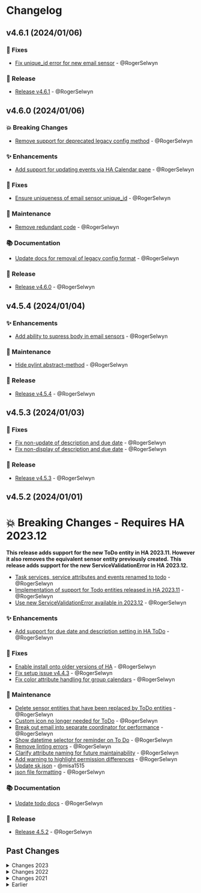 # Changelog

## v4.6.1 (2024/01/06)
### 🐛 Fixes
- [Fix unique_id error for new email sensor](https://github.com/RogerSelwyn/O365-HomeAssistant/commit/8a110221822207b634ff71d222d7cb068a707925) - @RogerSelwyn

### 🔖 Release
- [Release v4.6.1](https://github.com/RogerSelwyn/O365-HomeAssistant/commit/594a0cec04006685e7e016e01288bba111125929) - @RogerSelwyn

## v4.6.0 (2024/01/06)
### 💥 Breaking Changes
- [Remove support for deprecated legacy config method](https://github.com/RogerSelwyn/O365-HomeAssistant/commit/b57bbe30cb418eb304450c013d17af4a52e72d03) - @RogerSelwyn

### ✨ Enhancements
- [Add support for updating events via HA Calendar pane](https://github.com/RogerSelwyn/O365-HomeAssistant/commit/c321f976e9ac5c4cb5a9f02881fa4ba30a36cc6d) - @RogerSelwyn

### 🐛 Fixes
- [Ensure uniqueness of email sensor unique_id](https://github.com/RogerSelwyn/O365-HomeAssistant/commit/c02f9ba9997d482a16e897b3aff96595496dfdbc) - @RogerSelwyn

### 🔨 Maintenance
- [Remove redundant code](https://github.com/RogerSelwyn/O365-HomeAssistant/commit/d35f39b849b9e275eb9aa5e1226368b4c3c6bb26) - @RogerSelwyn

### 📚 Documentation
- [Update docs for removal of legacy config format](https://github.com/RogerSelwyn/O365-HomeAssistant/commit/491f03721ca5e2fbd542cc0817d547fa15908c0e) - @RogerSelwyn

### 🔖 Release
- [Release v4.6.0](https://github.com/RogerSelwyn/O365-HomeAssistant/commit/96d10959aee4affd9a5abea310c7d1069544b195) - @RogerSelwyn
  
## v4.5.4 (2024/01/04)
### ✨ Enhancements
- [Add ability to supress body in email sensors](https://github.com/RogerSelwyn/O365-HomeAssistant/commit/e7570b111bea6542d3d82eaf3f235175bc194bf4) - @RogerSelwyn

### 🔨 Maintenance
- [Hide pylint abstract-method](https://github.com/RogerSelwyn/O365-HomeAssistant/commit/4a1df9baa5ecff4230cfcb07c82b5d714356e898) - @RogerSelwyn

### 🔖 Release
- [Release v4.5.4](https://github.com/RogerSelwyn/O365-HomeAssistant/commit/56e1840488d86648a28ae88b42ca845c33fdf5e1) - @RogerSelwyn

## v4.5.3 (2024/01/03)
### 🐛 Fixes
- [Fix non-update of description and due date](https://github.com/RogerSelwyn/O365-HomeAssistant/commit/dda07d4d9a5172c1d7adf4f92de55b985678faf6) - @RogerSelwyn
- [Fix non-display of description and due date](https://github.com/RogerSelwyn/O365-HomeAssistant/commit/e0d93b25fd3decc7d1e973e922321d6585d9ddbf) - @RogerSelwyn

### 🔖 Release
- [Release v4.5.3](https://github.com/RogerSelwyn/O365-HomeAssistant/commit/15f9b247c25112a21ccd3e1012ec31c515547579) - @RogerSelwyn

## v4.5.2 (2024/01/01)
# 💥 Breaking Changes - Requires HA 2023.12
**This release adds support for the new ToDo entity in HA 2023.11. However it also removes the equivalent sensor entity previously created.**
**This release adds support for the new ServiceValidationError in HA 2023.12.**

- [Task services, service attributes and events renamed to todo](https://github.com/RogerSelwyn/O365-HomeAssistant/commit/d9a208291963a7e0a03a548b8b3708ae335d7922) - @RogerSelwyn
- [Implementation of support for Todo entities released in HA 2023.11](https://github.com/RogerSelwyn/O365-HomeAssistant/pull/177) - @RogerSelwyn
- [Use new ServiceValidationError available in 2023.12](https://github.com/RogerSelwyn/O365-HomeAssistant/commit/4292e46f54cca6993420f21536f1e49c29f20ac3) - @RogerSelwyn

### ✨ Enhancements
- [Add support for due date and description setting in HA ToDo](https://github.com/RogerSelwyn/O365-HomeAssistant/commit/e624bd5dcc7bcc5e56e3ddf3b318a860acb95c06) - @RogerSelwyn

### 🐛 Fixes
- [Enable install onto older versions of HA](https://github.com/RogerSelwyn/O365-HomeAssistant/commit/86b0e81054459e29146668a2b15070176de0f1f8) - @RogerSelwyn
- [Fix setup issue v4.4.3](https://github.com/RogerSelwyn/O365-HomeAssistant/commit/0be5cd6028e50788cb0b0bcfeda8662fca62b46b) - @RogerSelwyn
- [Fix color attribute handling for group calendars](https://github.com/RogerSelwyn/O365-HomeAssistant/commit/4d640d02fc542880ed2f81d1ca1d5a46d79b421f) - @RogerSelwyn

### 🔨 Maintenance
- [Delete sensor entities that have been replaced by ToDo entities](https://github.com/RogerSelwyn/O365-HomeAssistant/commit/80ba0f6b5291d6694eefcc76a0949565b2350c25) - @RogerSelwyn
- [Custom icon no longer needed for ToDo](https://github.com/RogerSelwyn/O365-HomeAssistant/commit/f5db5bc9014316a19a6178b691a4427422e29f3c) - @RogerSelwyn
- [Break out email into separate coordinator for performance](https://github.com/RogerSelwyn/O365-HomeAssistant/commit/3dc89a0b191718a7fc513acd87bc886dc2b366e3) - @RogerSelwyn
- [Show datetime selector for reminder on To Do](https://github.com/RogerSelwyn/O365-HomeAssistant/commit/18af3ce9ffe8f61b667857affcf1a92b4cba47ac) - @RogerSelwyn
- [Remove linting errors](https://github.com/RogerSelwyn/O365-HomeAssistant/commit/8fa0c923a1a343d82641666818c60e40bff83e4d) - @RogerSelwyn
- [Clarify attribute naming for future maintainability](https://github.com/RogerSelwyn/O365-HomeAssistant/commit/e0d73eece639034c9646186940d31585bae19368) - @RogerSelwyn
- [Add warning to highlight permission differences](https://github.com/RogerSelwyn/O365-HomeAssistant/commit/29fadf061d0bcf3548763f8697c752baf6aee187) - @RogerSelwyn
- [Update sk.json](https://github.com/RogerSelwyn/O365-HomeAssistant/commit/2be07eba3d8576bb34490e46c8fd4cf94d2397b2) - @misa1515
- [json file formatting](https://github.com/RogerSelwyn/O365-HomeAssistant/commit/0750ea0b222c42d7a098089d6a8ea2889f111b81) - @RogerSelwyn

### 📚 Documentation
- [Update todo docs](https://github.com/RogerSelwyn/O365-HomeAssistant/commit/978c9984a7403bca22b4627faa87e65e68569014) - @RogerSelwyn

### 🔖 Release
- [Release 4.5.2](https://github.com/RogerSelwyn/O365-HomeAssistant/commit/d2c96f153e3a7031c0420c99d0afc2182665d800) - @RogerSelwyn

## Past Changes
<details>
  <summary>Changes 2023</summary>

## v4.4.4 (2023/11/03)
### 🐛 Fixes
- [Fix setup issue v4.4.3](https://github.com/RogerSelwyn/O365-HomeAssistant/commit/4bf6f6774b5b89201b4e81ed79f75909d226414b) - @RogerSelwyn

### 🔖 Release
- [Bump to v4.4.4](https://github.com/RogerSelwyn/O365-HomeAssistant/commit/36b69937c038c88b5a09da7363a35056800043e5) - @RogerSelwyn

## v4.4.3 (2023/11/02)
### 🐛 Fixes
- [Fix invalid task handling (as a result of code re-org)](https://github.com/RogerSelwyn/O365-HomeAssistant/commit/b91b1fd319319bca703614c6de14154ecccba14d) - @RogerSelwyn
- [Fix error in mail retrieval (as a result of code re-org)](https://github.com/RogerSelwyn/O365-HomeAssistant/commit/73f705494505ab3a8213604623023d2529dc2831) - @RogerSelwyn
- [Fix incorrect sensor setup (as a result of code re-org)](https://github.com/RogerSelwyn/O365-HomeAssistant/commit/219367856d00407011a9327f484267a8b7b8558a) - @RogerSelwyn

### 🔨 Maintenance
- [Mark colors as unrecorded](https://github.com/RogerSelwyn/O365-HomeAssistant/commit/db068bb0f2a2cbcea3475021fbf85a3adeaac21a) - @RogerSelwyn
- [Major coordinator re-organisation to enable simpler maintenance](https://github.com/RogerSelwyn/O365-HomeAssistant/pull/175) - @RogerSelwyn
- [Add warning indicating corrupt token](https://github.com/RogerSelwyn/O365-HomeAssistant/commit/3da9de825dc24fe1a55c52aa63d02d9ecbcc8d9c) - @RogerSelwyn

### 📚 Documentation
- [Update installation_and_configuration.md](https://github.com/RogerSelwyn/O365-HomeAssistant/commit/94a32a385735f9daf6fbfff8f91375603ce657a4) - @the-smart-home-maker

### 🔖 Release
- [Bump to v4.4.3](https://github.com/RogerSelwyn/O365-HomeAssistant/commit/90797b381806b692c293cd6138e4dfb6c79d75de) - @RogerSelwyn

## v4.4.2 (2023/10/29)
### ✨ Enhancements
- [Add color attributes to calendar](https://github.com/RogerSelwyn/O365-HomeAssistant/commit/b2622a29e17576b4ffdc56625adb3d0906af69ad) - @RogerSelwyn

### 🔨 Maintenance
- [Reduce attributes stored in recorder](https://github.com/RogerSelwyn/O365-HomeAssistant/commit/bd47a103ccb9c2fe2d9b238317a0ecd34456be79) - @RogerSelwyn
- [Imports sorted](https://github.com/RogerSelwyn/O365-HomeAssistant/commit/4079894631f1156c925af91c3ba307ca589bffaf) - @RogerSelwyn
- [Limit data attribute recording for all sensor entities](https://github.com/RogerSelwyn/O365-HomeAssistant/commit/193b255f44662361ebd125e167f930d893370c87) - @RogerSelwyn
- [Remove linting error](https://github.com/RogerSelwyn/O365-HomeAssistant/commit/94004753d4bbdbeb35c0908cafeb48f22335e303) - @RogerSelwyn

### 📚 Documentation
- [Update sensor.md](https://github.com/RogerSelwyn/O365-HomeAssistant/commit/93c08d4c9c7ddc05edf354d83bc63e1242845f84) - @RogerSelwyn

### 🔖 Release
- [Bump to v4.4.2](https://github.com/RogerSelwyn/O365-HomeAssistant/commit/41a31b00523852af37810b5432c4f75a891dc634) - @RogerSelwyn

## v4.4.1 (2023/10/06)
### ✨ Enhancements
- [Slovak translation - Thanks!!](https://github.com/RogerSelwyn/O365-HomeAssistant/commit/76cf7030f69e226b03beabafd3c16f25219fd38b) - @misa1515

### 🔨 Maintenance
- [Bump to v4.4.1](https://github.com/RogerSelwyn/O365-HomeAssistant/commit/3ec08ca74fe00c93546af698a381734e178e3ac8) - @RogerSelwyn
- [Auto update requirements.txt](https://github.com/RogerSelwyn/O365-HomeAssistant/commit/7faded291068b194a09c104e870f6e3adc7af8bd) - @actions-user

### ⬆️ Depenencies
- [Bump python-o365 to 2.0.28](https://github.com/RogerSelwyn/O365-HomeAssistant/commit/c8bfc090644ca5216c2a2586f2ec7ea8d69d7417) - @RogerSelwyn
- 
## v4.4.0 (2023/10/05)
### ✨ Enhancements
- [Add basic calendar permission support](https://github.com/RogerSelwyn/O365-HomeAssistant/commit/0739e510afc336639544dd52d2eac4aa1d4107e0) - @RogerSelwyn
- [Update calendar entity quicker after add/change/delete](https://github.com/RogerSelwyn/O365-HomeAssistant/commit/7036b2c08fbc29a61286baae48809c1868fdd4f6) - @RogerSelwyn

### 🐛 Fixes
- [Logger fix](https://github.com/RogerSelwyn/O365-HomeAssistant/commit/07d20115f725dd89c38bd430c7053d4079d759b2) - @RogerSelwyn
- [Fix issue with deleting events using service](https://github.com/RogerSelwyn/O365-HomeAssistant/commit/d39de0390022e105cfd2d3bc59d87757bfe00384) - @RogerSelwyn
- [Fix token filename creation](https://github.com/RogerSelwyn/O365-HomeAssistant/commit/3169f9d065e517f6faf285f0c891552a0af14422) - @RogerSelwyn
- [Fix calendar entity not updating after last event delete](https://github.com/RogerSelwyn/O365-HomeAssistant/commit/3b3c1f664d80c72845ec9282db1492b4e42eb8cb) - @RogerSelwyn

### 🔨 Maintenance
- [Restructure permission code for maintainability](https://github.com/RogerSelwyn/O365-HomeAssistant/commit/2270f0359a8cd396bc8b3b1c66c27b6ad37489ce) - @RogerSelwyn
- [Minor code tidy up](https://github.com/RogerSelwyn/O365-HomeAssistant/commit/04a7c8bc596118e5a4a12b336d4b3994b0afffe2) - @RogerSelwyn
- [Remove redundant check for file location](https://github.com/RogerSelwyn/O365-HomeAssistant/commit/1c535a0e0e0d25f1b8adf401c4572935dde61731) - @RogerSelwyn
- [Further refactoring](https://github.com/RogerSelwyn/O365-HomeAssistant/commit/0f6075282d8d8706930b5803d6eccf84c2e35b1d) - @RogerSelwyn
- [Update dependabot.yml](https://github.com/RogerSelwyn/O365-HomeAssistant/commit/824e6a270b782b095c459005cee70176c5c36425) - @RogerSelwyn
- [Auto update requirements.txt](https://github.com/RogerSelwyn/O365-HomeAssistant/commit/372c0c890e08e2b89e977e02c0e6e286d57e9c9f) - @actions-user
- [Pull all permissions methods into Permissions class](https://github.com/RogerSelwyn/O365-HomeAssistant/commit/882eddf229b951d9c096293b959b45b816bf534b) - @RogerSelwyn
- [Bump actions/checkout from 2 to 4](https://github.com/RogerSelwyn/O365-HomeAssistant/commit/e6dc0816067c0f8351a635e3a1787cb7b1ec00a4) - @dependabot[bot]


### 📚 Documentation
- [Add clarification on events for external task closure](https://github.com/RogerSelwyn/O365-HomeAssistant/commit/33edd56d84fa6c70f58dc46ff954318073725bf1) - @RogerSelwyn
- [Make it clear that Client Secret Value is required, not ID](https://github.com/RogerSelwyn/O365-HomeAssistant/commit/55e7930664493622f44c36e1ec1b44a3bd60bdac) - @RogerSelwyn

## v4.3.4 (2023/08/21)
### Maintenance
- [Added extra validation in support of issue 155](https://github.com/RogerSelwyn/O365-HomeAssistant/commit/87ee2d11c2c1d85b97eec369ccf9c7b3a17dcb00) - @RogerSelwyn
- [Update __init__.py](https://github.com/RogerSelwyn/O365-HomeAssistant/commit/04e5a5b5cb10849fa91c41e22ff12312a3693fa7) - @RogerSelwyn
- [Refine messaging for authentication/token errors](https://github.com/RogerSelwyn/O365-HomeAssistant/commit/6a65d11cbb07101e43bcabc6e95286f23fe9b2a9) - @RogerSelwyn
- [Bump to v4.3.4](https://github.com/RogerSelwyn/O365-HomeAssistant/commit/9f5a6ec708c8f35dd08a2c5aa7d4c2b93d6013e9) - @RogerSelwyn

### Documentation
- [Adjust installation restart steps for 2023.6.2](https://github.com/RogerSelwyn/O365-HomeAssistant/commit/48e1c5abd72030e1a7739405c0c9fd7933a299fc) - @lunmay
- [Added possible teams status, from microsoft graph documentation, fix typo on user permissions table](https://github.com/RogerSelwyn/O365-HomeAssistant/commit/cac42f4a355efd01f1675aec7a367d84cec6b406) - @fixtse
- [Update README.md](https://github.com/RogerSelwyn/O365-HomeAssistant/commit/02d85719fd98ef2794a7de70d2089d4b484c2cf3) - @RogerSelwyn

## v4.3.3 (2023/06/14)
### Enhancements
- [Add capture of expired client secret error](https://github.com/RogerSelwyn/O365-HomeAssistant/commit/8324414889fb2be3b3c7142705a54d0bbf4ff3cf) - @RogerSelwyn

### Maintenance
- [Break up utilities for readability](https://github.com/RogerSelwyn/O365-HomeAssistant/commit/2fee043a6d0496f6a3a06f2ed4432c40b61afaa0) - @RogerSelwyn
- [Code tidy up](https://github.com/RogerSelwyn/O365-HomeAssistant/commit/39ecebf34190a300c1639f5bfc624253628d89a6) - @RogerSelwyn
- [Code split up](https://github.com/RogerSelwyn/O365-HomeAssistant/commit/06f72a17693114bf6ce979428e857dafaefad670) - @RogerSelwyn
- [Revert "Code split up"](https://github.com/RogerSelwyn/O365-HomeAssistant/commit/ace798c7afb90a868ddac91f88e317a51cfb60cd) - @RogerSelwyn
- [Remove redundant utils.py](https://github.com/RogerSelwyn/O365-HomeAssistant/commit/9adb83b62b81c04c8551404dd363bdee9891e2ff) - @RogerSelwyn
- [Bump to v4.3.3](https://github.com/RogerSelwyn/O365-HomeAssistant/commit/7e7b3a31223c7a13d2db8b05aa989751a9605ed5) - @RogerSelwyn

### Documentation
- [Add chat event docs](https://github.com/RogerSelwyn/O365-HomeAssistant/commit/7dc9b86306b52bb0150ed543a2632461e34282a8) - @RogerSelwyn
- [Add re-authentication info](https://github.com/RogerSelwyn/O365-HomeAssistant/commit/d0115eaf92cbdc18db91956ec26ebdc3ff00a89f) - @RogerSelwyn

## v4.3.2 (2023/05/30)
### Enhancements
- [Enable filter for upcoming tasks](https://github.com/RogerSelwyn/O365-HomeAssistant/commit/9860cf2138b3ebbf78efdec930785074877f5600) - @RogerSelwyn

### Maintenance
- [Bump to v4.3.2](https://github.com/RogerSelwyn/O365-HomeAssistant/commit/5b68110108d1b350a23e0e8c082c3d8f97fcf78b) - @RogerSelwyn
- [Auto update requirements.txt](https://github.com/RogerSelwyn/O365-HomeAssistant/commit/724da269980141b5b8bd3e12d9b88ac26ef37e63) - @actions-user

## v4.3.1 (2023/05/30)
### Enhancements
- [Add ability to send chat message](https://github.com/RogerSelwyn/O365-HomeAssistant/commit/07c8a848bb73a6968ba36297af20860de2dd6e7c) - @RogerSelwyn

### Fixes
- [Spelling correction](https://github.com/RogerSelwyn/O365-HomeAssistant/commit/d3cad5c38dde37c3b3978efb31236fa02fba83a8) - @RogerSelwyn

### Maintenance
- [Convert strings to constants](https://github.com/RogerSelwyn/O365-HomeAssistant/commit/3d77e080406dd805ea9ed34a40b417db5a68a986) - @RogerSelwyn
- [Auto update manifest.json](https://github.com/RogerSelwyn/O365-HomeAssistant/commit/7c6fda46e384721134612b466aad48eb289c3249) - @actions-user

## v4.3.0 (2023/05/22)
### Enhancements
- [Add support for shared mailboxes](https://github.com/RogerSelwyn/O365-HomeAssistant/pull/138) - @jgrieger1 / @RogerSelwyn 

### Maintenance
- [Bump to v4.3.0](https://github.com/RogerSelwyn/O365-HomeAssistant/commit/a34675b599bd2e3f5fd78ca8eccbfddd3e477001) - @RogerSelwyn

### Documentation
- [Update documentation for shared mailboxes](https://github.com/RogerSelwyn/O365-HomeAssistant/commit/2bf828be64b544f53b44b47fc796a131d17092f8) - @RogerSelwyn
- [Update permissions.md](https://github.com/RogerSelwyn/O365-HomeAssistant/commit/f1bb670ee692503a170f4410b0ef2b16bb27d774) - @RogerSelwyn
- [Update permissions.md](https://github.com/RogerSelwyn/O365-HomeAssistant/commit/f695a1b898941a5f44f88d669b384e63e972069f) - @RogerSelwyn

## v4.2.12 (2023/05/08)
### Fixes
- [Fix error when no events returned to calendar view](https://github.com/RogerSelwyn/O365-HomeAssistant/commit/f16328c30c2e869f6c1846e93056f3a957ce5828) - @RogerSelwyn

### Maintenance
- [Bump to v4.2.12](https://github.com/RogerSelwyn/O365-HomeAssistant/commit/6dd5783d945ebc840fc80e6bc16cf960b9b1145d) - @RogerSelwyn

## v4.2.11 (2023/05/07)
### Fixes
- [Fix incorrect creation of auto_reply services](https://github.com/RogerSelwyn/O365-HomeAssistant/commit/243612d77fe02c55166c76fa9d9c523acaf2cfd0) - @RogerSelwyn
- [Apply consistent sorting and return date instead of datetime for all day events](https://github.com/RogerSelwyn/O365-HomeAssistant/commit/19b6e7cda822d69f52a45e8932a7bb3b4fbeeefe) - @RogerSelwyn
- [(Correct) Update schema.py](https://github.com/RogerSelwyn/O365-HomeAssistant/commit/78bf4ea42a9d0151a72b3d904450f5087a799c5c) - @RogerSelwyn

### Maintenance
- [General code improvements](https://github.com/RogerSelwyn/O365-HomeAssistant/commit/e3f42d17d040c59839cac5631a9721f4b7dfcc4b) - @RogerSelwyn
- [More code tidy up](https://github.com/RogerSelwyn/O365-HomeAssistant/commit/64a29a560da92c2500a8dcb8cde6809ad884200f) - @RogerSelwyn
- [Re-organise code](https://github.com/RogerSelwyn/O365-HomeAssistant/commit/a6e3e8217d484f093b8f4306cf980ce39fc01bf9) - @RogerSelwyn
- [Bump to v4.2.11](https://github.com/RogerSelwyn/O365-HomeAssistant/commit/8f773c2df7bc925d4a928f08d7e381844a6e2649) - @RogerSelwyn

### Documentation
- [[Typo] Fix for o365_calendars_convetted](https://github.com/RogerSelwyn/O365-HomeAssistant/commit/fd4655ba47330cadd570d837b940d2590c1ac87b) - @rdeveen

## v4.2.10 (2023/04/24)
### Enhancements
- [Add service to mark task complete/incomplete](https://github.com/RogerSelwyn/O365-HomeAssistant/commit/6b6f1da3f0f022a9b9fed77e624b3d29b3729bc4) - @RogerSelwyn
### Fixes
- [Handle errors raised by core CalendarEvent](https://github.com/RogerSelwyn/O365-HomeAssistant/commit/f194d4d930eabc74963bfc001635c9053489ce7a) - @RogerSelwyn
### Maintenance
- [Update CHANGELOG.md](https://github.com/RogerSelwyn/O365-HomeAssistant/commit/4d3d14bc472807b567594413f6e8d53b26f5a377) - @RogerSelwyn
- [Bump to v4.2.10](https://github.com/RogerSelwyn/O365-HomeAssistant/commit/2a9f2d827a03dd9b51d9639d436c2c7cb0fa4e47) - @RogerSelwyn

## v4.2.9 (2023/04/03)
### Enhancements
- [Improve performance by reducing retrieved data](https://github.com/RogerSelwyn/O365-HomeAssistant/commit/822c7ab445ec52e2996f73a0b1ed6e86cddacd76) - @RogerSelwyn
- [Add permission granularity for ToDo Tasks](https://github.com/RogerSelwyn/O365-HomeAssistant/commit/73cd2609544af6454dc470e8e5ffe150ac677c66) - @RogerSelwyn

### Maintenance
- [Minor code improvements](https://github.com/RogerSelwyn/O365-HomeAssistant/commit/4dccb9ec1302570dab89de4f8e7a7a92409cc56c) - @RogerSelwyn
- [Update events.md](https://github.com/RogerSelwyn/O365-HomeAssistant/commit/c2d0a835790861f575b7e7e25db17a40c4cd2a00) - @RogerSelwyn
- [Bump to v4.2.9](https://github.com/RogerSelwyn/O365-HomeAssistant/commit/36ec710bccab06c37612df027a0cdd401a5389ba) - @RogerSelwyn

## v4.2.8 (2023/03/18)
### Enhancements
- [Migrate authorization to Repair UI](https://github.com/RogerSelwyn/O365-HomeAssistant/commit/0c6fc8c4dfe5b84d7f9cf1c43a7be6f8e3acb0fb) - @RogerSelwyn

### Maintenance
- [Update docs for installation problems](https://github.com/RogerSelwyn/O365-HomeAssistant/commit/6dc8bfc39a01ba91bda48ff47d4538503561fc24) - @RogerSelwyn
- [Update prerequisites.md](https://github.com/RogerSelwyn/O365-HomeAssistant/commit/9af30e5ca0065bba47ae4cfe85d6293db6c0dacf) - @RogerSelwyn
- [Remove redundant constants](https://github.com/RogerSelwyn/O365-HomeAssistant/commit/d59b3345a799e84648bae9cc83740c306e758149) - @RogerSelwyn
- [Fix issue with validating token](https://github.com/RogerSelwyn/O365-HomeAssistant/commit/c874c1d3aff79bec96072f5a62c63c9054d8907e) - @RogerSelwyn
- [Code tidy up](https://github.com/RogerSelwyn/O365-HomeAssistant/commit/f95012fb0f15a03baaea28def97d9f97a4beaa5e) - @RogerSelwyn
- [Bump to v4.2.8](https://github.com/RogerSelwyn/O365-HomeAssistant/commit/76f0c8e73dd6019f938cf072b59318e20b77fb8c) - @RogerSelwyn
- [Sourcery refactoring](https://github.com/RogerSelwyn/O365-HomeAssistant/commit/c20a93d3acf175dd5b1b0ec3cc38583a7d7ede53) - @RogerSelwyn

## v4.2.7 (2023/03/12)
### Fixes
- [Fix issue with use of subdirectories in attachments and photos](https://github.com/RogerSelwyn/O365-HomeAssistant/commit/417eb5c4eb8a72a6f0a13beb5404fa680ecd0987) - @RogerSelwyn

### Maintenance
- [Bump to 4.2.7](https://github.com/RogerSelwyn/O365-HomeAssistant/commit/5524fc8acf8be8f6f2624a8fe48aae6f572e3615) - @RogerSelwyn

## v4.2.6 (2023/03/07)
### Enhancements
- [Enable recurrence delete via calendar UI](https://github.com/RogerSelwyn/O365-HomeAssistant/commit/028c2763e245ca7edcabbae858e041cd39e6771b) - @RogerSelwyn

### Maintenance
- [Add information on calendar panel](https://github.com/RogerSelwyn/O365-HomeAssistant/commit/af1c4b0598fa2517288a1b3d2d63ca0699e5a1ef) - @RogerSelwyn
- [Bump to v4.2.6](https://github.com/RogerSelwyn/O365-HomeAssistant/commit/c3fb444afeaab1b965fc8fd5ce4291f51bc68c3a) - @RogerSelwyn

## v4.2.5 (2023/03/07)
### Enhancements
- [Add ability to add/delete events via calendar UI](https://github.com/RogerSelwyn/O365-HomeAssistant/commit/0d078174809c991cf24ed7412e028fb62e730b85) - @RogerSelwyn

### Maintenance
- [Bump to v4.2.5](https://github.com/RogerSelwyn/O365-HomeAssistant/commit/216d4dc1f00e628665cbbd2189cc9fc8d0292182) - @RogerSelwyn

## v4.2.4 (2023/02/23)
### Enhancements
- [Add option to output email as html](https://github.com/RogerSelwyn/O365-HomeAssistant/commit/5981450b1f4a9f13c3e0a32b6ce7c6abdd9e5abc) - @RogerSelwyn

### Maintenance
- [Update hassfest.yaml](https://github.com/RogerSelwyn/O365-HomeAssistant/commit/6cc77d6794b053e7594ce4f7b92f617ef61ea41c) - @RogerSelwyn
- [Update hacs.yaml](https://github.com/RogerSelwyn/O365-HomeAssistant/commit/58464bca85162b685b483c4a4b51e6df0fee971b) - @RogerSelwyn
- [Update manifest.json](https://github.com/RogerSelwyn/O365-HomeAssistant/commit/950cce020d532ce9bfe7a835e3e03865add61ba4) - @RogerSelwyn
- [Bump to v4.2.4](https://github.com/RogerSelwyn/O365-HomeAssistant/commit/0a68bdd4b1f6183a47cd38fe6220a5d24b10104b) - @RogerSelwyn
- [Auto update manifest.json](https://github.com/RogerSelwyn/O365-HomeAssistant/commit/50a4e2f274c67bc7cf73025c6c45eb6e6be16887) - @actions-user

## v4.2.3 (2023/02/19)
### Enhancements
- [Add event raising for task/calendar actions. Also add ability to show completed tasks](https://github.com/RogerSelwyn/O365-HomeAssistant/commit/037ec04f22cbf67892e82651d82744d8747a278d) - @RogerSelwyn

### Maintenance
- [Bump to v4.2.3](https://github.com/RogerSelwyn/O365-HomeAssistant/commit/0a9aebe0be07172116ecad1f6570e2d1ae84be0e) - @RogerSelwyn


## v4.2.2 (2023/02/09)
### Enhancements
- [Add importance as option for send email](https://github.com/RogerSelwyn/O365-HomeAssistant/commit/08da2c0774f98bd6fb7abde10f97d3f523df4423) - @RogerSelwyn

### Maintenance
- [Bump to v4.2.2](https://github.com/RogerSelwyn/O365-HomeAssistant/commit/910942819a14a14d65b33d396dcf852ad0031dfe) - @RogerSelwyn
- [Update service details](https://github.com/RogerSelwyn/O365-HomeAssistant/commit/30f2eafd9aac16e0c001b0b90cc8f26a41d24de6) - @RogerSelwyn

## v4.2.1 (2023/02/09)
### Enhancements
- [Add regex support to calendar excludes](https://github.com/RogerSelwyn/O365-HomeAssistant/commit/7cd1d397ad9b7dd577cec3898df8339c061292df) - @RogerSelwyn

### Maintenance
- [Bump to v4.2.1](https://github.com/RogerSelwyn/O365-HomeAssistant/commit/686e0332259a8fb1ae0609d1ebda65895b88859b) - @RogerSelwyn 

## v4.2.0 (2023/02/08)
### Enhancements
- [Add ability to exclude events containing string from list](https://github.com/RogerSelwyn/O365-HomeAssistant/commit/ebe861eede9da2ffceaf5c0cc702468c1f9f46b8) - @RogerSelwyn

### Maintenance
- [Bump o365 from 2.0.25 to 2.0.26](https://github.com/RogerSelwyn/O365-HomeAssistant/commit/21d8e16d99f04368bed641036c69fdd2a2f69896) - @dependabot[bot]
- [Bump to 4.2.0](https://github.com/RogerSelwyn/O365-HomeAssistant/commit/fdc2e46ff27fd8ec09f7415d7ba952311eb82e88) - @RogerSelwyn
- [Bump O365 to 2.0.26](https://github.com/RogerSelwyn/O365-HomeAssistant/commit/10b037e8ac54c5371291f49d43b5dffff255968d) - @RogerSelwyn
- [Auto update requirements.txt](https://github.com/RogerSelwyn/O365-HomeAssistant/commit/b632dc60711739bf1d978bcaf11df85aeae1fc26) - @actions-user

## v4.1.2 (2023/01/22)
### Fixes
- [Fix unique_id for new calendars](https://github.com/RogerSelwyn/O365-HomeAssistant/commit/7f76812cb43ae000d32e32981fcbec77d87f74ff) - @RogerSelwyn

### Maintenance
- [Bump to v4.1.2](https://github.com/RogerSelwyn/O365-HomeAssistant/commit/d26ba9c4ce6cb8783b29eceb5334ab8d2f6e9b6b) - @RogerSelwyn

## v4.1.1 (2023/01/22)
### Fixes
- [Fix for non-unique unique_ids](https://github.com/RogerSelwyn/O365-HomeAssistant/commit/2f685bed0af709a157fe1fde0adc4a10bc4b417a) - @RogerSelwyn

### Maintenance
- [Update sensor.md](https://github.com/RogerSelwyn/O365-HomeAssistant/commit/a0a28231c747faba123973d147c7e4ced9ae335a) - @RogerSelwyn
- [Bump to v4.1.1](https://github.com/RogerSelwyn/O365-HomeAssistant/commit/9e9bedcf0e0db85719909a38d29fdad16fb1973c) - @RogerSelwyn

## v4.1.0 (2023/01/17)
### Enhancements
- [Add existing auto reply settings display](https://github.com/RogerSelwyn/O365-HomeAssistant/commit/84132fabac2144d2bed7ce080f91de6c17781a5c) - @RogerSelwyn

### Maintenance
- [Bump to v4.1.0](https://github.com/RogerSelwyn/O365-HomeAssistant/commit/2cbbf3edf27437a8adb24c5f2661ef073dcf4e5b) - @RogerSelwyn
- [Auto update requirements.txt](https://github.com/RogerSelwyn/O365-HomeAssistant/commit/63c89fc4054ae35d4f57748b7d9e01511b4a942a) - @actions-user

## v4.0.8 (2023/01/10)
### Enhancements
- [Added sensor for targeting auto-reply](https://github.com/RogerSelwyn/O365-HomeAssistant/commit/bdb4e20055fbaafdcf6e04b98e5ab2621c3e67b4) - @RogerSelwyn

### Maintenance
- [Update index.md](https://github.com/RogerSelwyn/O365-HomeAssistant/commit/ffe0491077819e92499c616f1483edf637fb97dd) - @RogerSelwyn
- [Add documentation for Tasks and new security permissions](https://github.com/RogerSelwyn/O365-HomeAssistant/commit/5ab0dae2be4e3a4b50d8f393b050a943f25909fd) - @RogerSelwyn
- [Update README.md](https://github.com/RogerSelwyn/O365-HomeAssistant/commit/a97c49be9904302db29b9f832c0e3bc3f237f6e8) - @RogerSelwyn
- [Added separate permissions page](https://github.com/RogerSelwyn/O365-HomeAssistant/commit/3022f20d80cba0aec37ac1fad114d8f3d919b485) - @RogerSelwyn
- [Correction](https://github.com/RogerSelwyn/O365-HomeAssistant/commit/a7c1d4095e3fb1aab0b406b33991bbf3d5685e04) - @RogerSelwyn
- [Update sensor.md](https://github.com/RogerSelwyn/O365-HomeAssistant/commit/38967f9a0b8d29e039110bb98627d8e4024cd833) - @RogerSelwyn
- [Update docs](https://github.com/RogerSelwyn/O365-HomeAssistant/commit/3ff2927d13bb908ce9aec5a11611eb19edc9bde8) - @RogerSelwyn
- [Bump to v4.0.8](https://github.com/RogerSelwyn/O365-HomeAssistant/commit/a5164a6ab20ed932530ce13b3c8d2d63ebe48aca) - @RogerSelwyn

</details>
<details>
  <summary>Changes 2022</summary>

## v4.0.7 (2022/12/22)
### Fixes
- [Fix notify service name for converted accounts](https://github.com/RogerSelwyn/O365-HomeAssistant/commit/cd6b14c6c908ab67e3c7b7aaf4316243ffc10ba7) - @RogerSelwyn

### Maintenance
- [Update prerequisites.md](https://github.com/RogerSelwyn/O365-HomeAssistant/commit/e51d714dc4ac4d0a94097f9d0fdd63b23f2d02a5) - @RogerSelwyn
- [Update prerequisites.md](https://github.com/RogerSelwyn/O365-HomeAssistant/commit/faa1f88c6a9314096266b2bc9dba2089f02bb122) - @RogerSelwyn
- [Update errors.md](https://github.com/RogerSelwyn/O365-HomeAssistant/commit/898067cbd375028fd8c24b8e1c78e727cd84c8a4) - @RogerSelwyn
- [Bump to v4.0.7](https://github.com/RogerSelwyn/O365-HomeAssistant/commit/ca9631e50f300f3de7d2731b36e4a15e0da722c8) - @RogerSelwyn

## v4.0.6 (2022/12/18)
### Fixes
- [Fix Todo Entity Names](https://github.com/RogerSelwyn/O365-HomeAssistant/commit/27b81b0bceccd64c356b1cc737b81cb67994e87a) - @RogerSelwyn
- [Fix Todo entity name for converted accounts](https://github.com/RogerSelwyn/O365-HomeAssistant/commit/05ecf1a7d8489bba61676789bd90722770e42e06) - @RogerSelwyn


## v4.0.5 (2022/12/18)
### Enhancements
- [Add unique_id](https://github.com/RogerSelwyn/O365-HomeAssistant/commit/7386123d30a4a81d303f0db9965309d28b8e118d) - @RogerSelwyn

### Maintenance
- [Update services.md](https://github.com/RogerSelwyn/O365-HomeAssistant/commit/2a5feb6dcbbf96b4eb8b08a2f41bad29e1c1d4ff) - @RogerSelwyn
- [Update index.md](https://github.com/RogerSelwyn/O365-HomeAssistant/commit/4e1ab05be189838177bba63279fdaf544563d69e) - @RogerSelwyn
- [Bump to v4.0.5](https://github.com/RogerSelwyn/O365-HomeAssistant/commit/d2dd978365665862500daf3cfb2a7ffacaedb376) - @RogerSelwyn
- [Update CHANGELOG.md](https://github.com/RogerSelwyn/O365-HomeAssistant/commit/6bbf74c5378cf38dabb8dedc2fde7744248e708a) - @RogerSelwyn
- [Correct unique_id](https://github.com/RogerSelwyn/O365-HomeAssistant/commit/316adcb1aa27826fe13cd1582daa4ef8f773a870) - @RogerSelwyn

## v4.0.4 (2022/12/14)
### Enhancements
- Add update/delete task services
- Add enable/disable auto reply services
- Add data co-ordinator to reduce parallel calls to O365 api
- Improve quality of service calls. Provide proper inputs via UI.

### Maintenance
- Break out sensors into separate class files for simplification.
- Change name of module to `Office 365` rather than `Office 365 Calendar`

<details>
  <summary>Full list of changes</summary>
- [Split out sensors](https://github.com/RogerSelwyn/O365-HomeAssistant/commit/ee1a2307612ebff87e7bdeda370be791d3894fa2) - @RogerSelwyn
- [Incorporate conflicting changes](https://github.com/RogerSelwyn/O365-HomeAssistant/commit/54cb00217701a70f62e4b890facb5316f42f9b24) - @RogerSelwyn
- [Remove blank lines](https://github.com/RogerSelwyn/O365-HomeAssistant/commit/cc2573bdab052c891d5d64d1b8d9b03f06d255d0) - @RogerSelwyn
- [Refit previous changes](https://github.com/RogerSelwyn/O365-HomeAssistant/commit/acd9ab231d76a1567e26c83d9cb871b8967638e6) - @RogerSelwyn
- ['Refactored by Sourcery'](https://github.com/RogerSelwyn/O365-HomeAssistant/commit/adb49403c8b5aa3351fd604fa8b2002c3f6b2532) - @None
- [Convert to inclusion as a platform service on Inbox and Query sensor](https://github.com/RogerSelwyn/O365-HomeAssistant/commit/c2ea6093ba85597c7bec006927f77358fcded76e) - @RogerSelwyn
- [Remove necessary parameter](https://github.com/RogerSelwyn/O365-HomeAssistant/commit/09721ad4a47f6d54d200f202ae88ad86e78b1f88) - @RogerSelwyn
- [Change name of module since it it no longer just a calendar](https://github.com/RogerSelwyn/O365-HomeAssistant/commit/4a0bf8c1090aca3459bace40a492c4c70027247d) - @RogerSelwyn
- [Fix setup of services](https://github.com/RogerSelwyn/O365-HomeAssistant/commit/71611761ef34bcda2c5d78c362d86c4071f814af) - @RogerSelwyn
- [Add description](https://github.com/RogerSelwyn/O365-HomeAssistant/commit/b1f72337aef6b82b14bdbc2137b534b8030f6c6d) - @RogerSelwyn
- [Minor tweaks](https://github.com/RogerSelwyn/O365-HomeAssistant/commit/e630bbcf9806bdb35c446b9befb83b7a4100825c) - @RogerSelwyn
- [Add services for update/delete task](https://github.com/RogerSelwyn/O365-HomeAssistant/commit/7f550969697b62e8e576b6391977ad1df74bad47) - @RogerSelwyn
- [Extend autoreply capabilities](https://github.com/RogerSelwyn/O365-HomeAssistant/commit/ed678c1cedd9d7d06bead73f1a5c0c261399915e) - @RogerSelwyn
- [Improve quality of service calls via UI](https://github.com/RogerSelwyn/O365-HomeAssistant/commit/1d107b61234868061e35c37288549275a53f5e4e) - @RogerSelwyn
- [Bump to v4.0.4](https://github.com/RogerSelwyn/O365-HomeAssistant/commit/b9d4332cdfdaba8095c2f43710650b0c888751c2) - @RogerSelwyn
- [Auto update requirements.txt](https://github.com/RogerSelwyn/O365-HomeAssistant/commit/8aa0158478b47dbc9a4fa7da5cf56f0238a7795a) - @actions-user
</details>

## v4.0.3 (2022/12/08)
### Enhancements
- [Add reminder to tasks, and shorten due to just date](https://github.com/RogerSelwyn/O365-HomeAssistant/commit/6d4adc8ac65021afa3361c9a749772fca5caeffe) - @RogerSelwyn

### Maintenance
- [Bump to v4.0.3](https://github.com/RogerSelwyn/O365-HomeAssistant/commit/4214142f776aa9d20938a6ff9bdfaa378e9a94be) - @RogerSelwyn
- [Auto update manifest.json](https://github.com/RogerSelwyn/O365-HomeAssistant/commit/d367c573d6ccfe8a1fa0cd1fd8291b0ad797da25) - @actions-user

## v4.0.2 (2022/12/07)
### Fixes
- [Fix issue with converted config creation](https://github.com/RogerSelwyn/O365-HomeAssistant/commit/df4c83e4e3f5f4c745cc0b723531501851e4991f) - @RogerSelwyn
- [Fix issue with downloading attachments](https://github.com/RogerSelwyn/O365-HomeAssistant/commit/5b90d62ea90734de323f050ffe361450ef986464) - @RogerSelwyn 

### Maintenance
- [Update README.md](https://github.com/RogerSelwyn/O365-HomeAssistant/commit/7379ba32cd1a9f1fb885f151666560a9f71ba983) - @RogerSelwyn
- [Update index.md](https://github.com/RogerSelwyn/O365-HomeAssistant/commit/d98c8e017e9a48735a258acf39d36825e22d8ee5) - @RogerSelwyn
- [Bump to v4.0.2](https://github.com/RogerSelwyn/O365-HomeAssistant/commit/4671b763d721273159dca8c4058f2ba02a65af26) - @RogerSelwyn

## v4.0.1 (2022/12/03)
#### Breaking Changes
- `alt_auth_flow` has been removed as a valid configuration parameter. This has been deprecated for 6 months. See [here](https://rogerselwyn.github.io/O365-HomeAssistant/authentication.html) for details of how to configure `alt_auth_method` to meet your needs.
- `calendar_id` is no longer supported as a parameter in service calls. `entity_id` should be used instead. Overall the changes to service calls in this release improve validation and should make it clearer when calling the service as to what a problem might be if one occurs. It also significantly simplifies the code which will benefit future changes.
- The location of the o365 token and o365_calendar.yaml files have been moved under the `o365_storage` directory. This helps to group the various o365 files in one place. If you are backing up your configuration to a public GitHub, you will need to change your `.gitignore`.

### Deprecations
- The Secondary/Legacy method of configuration has been marked as deprecated and will be removed in a future release. See [here](https://rogerselwyn.github.io/O365-HomeAssistant/legacy_migration.html) for more details on how to perform the migration to the Primary method.

### Enhancements
- Meaningful icons have been added to all sensors. Thanks to @rdeveen for prompting the change.
- Tasks/Todo sensors can be enabled. See [Configuration](https://rogerselwyn.github.io/O365-HomeAssistant/installation_and_configuration.html) for details.

### Fixes
- [Fix folder parameter usage](https://github.com/RogerSelwyn/O365-HomeAssistant/commit/8b5c7b982aca10c9bcf09a0f0fd6f9523c66ea4e) - @RogerSelwyn 
- [Fix incorrect service name created after conversion](https://github.com/RogerSelwyn/O365-HomeAssistant/commit/41ccbdeebbe4ed700aa582de3be05cbca25ce22c) - @RogerSelwyn

<details>
  <summary>Full list of changes</summary>

- [Tidy up file storage location](https://github.com/RogerSelwyn/O365-HomeAssistant/commit/6dbf28a5cda2f5d3beef7fa3fc5e3c8e6184ffb9) - @RogerSelwyn
- [Rename](https://github.com/RogerSelwyn/O365-HomeAssistant/commit/81da6cc7e4ea9c46cb1d128aa1306710cbf57a61) - @rdeveen
- [Add ATTR_ICON](https://github.com/RogerSelwyn/O365-HomeAssistant/commit/5bc5afae286608b7b0528c89c60feb55af272edb) - @rdeveen
- [Add const ATTR_ICON](https://github.com/RogerSelwyn/O365-HomeAssistant/commit/069f3fb135546b1ba2f77ca90618aa4f3a06b965) - @rdeveen
- [Change Icon](https://github.com/RogerSelwyn/O365-HomeAssistant/commit/daa327f377b74a055d3966e8b31fee6fc5536b0b) - @rdeveen
- [Use Icon property (#1)](https://github.com/RogerSelwyn/O365-HomeAssistant/commit/8bd25027b83deb9633bafd386b966ab1db551dbf) - @rdeveen
- [Add icons for chats and inbox](https://github.com/RogerSelwyn/O365-HomeAssistant/commit/9e6fd7d2e207d60fce8f0e7d8423dc60fb48eaec) - @RogerSelwyn
- [Initial draft (awaiting O365 update)](https://github.com/RogerSelwyn/O365-HomeAssistant/commit/fd2d642a811f96841953635836af6488a38abffc) - @RogerSelwyn
- [Code simplification](https://github.com/RogerSelwyn/O365-HomeAssistant/commit/2067cf72e5f1fb91fa7a5fb341481984fcc182bb) - @RogerSelwyn
- [Improve service validation and remove deprecated calendar_id](https://github.com/RogerSelwyn/O365-HomeAssistant/commit/0abd3a46f2e827a5dacf2147e7c1073f50a1103f) - @RogerSelwyn
- [Move schema to schema.py](https://github.com/RogerSelwyn/O365-HomeAssistant/commit/ae31ca548646d622316285b03ce13b5c9d9c2525) - @RogerSelwyn
- [Change service errors to vol.Invalid](https://github.com/RogerSelwyn/O365-HomeAssistant/commit/f477f4d000b6620dd2b4520226b366d94e214b90) - @RogerSelwyn
- [Update services.md](https://github.com/RogerSelwyn/O365-HomeAssistant/commit/4be969c9f781668a3418314f68d791a72767d882) - @RogerSelwyn
- [Update index.md](https://github.com/RogerSelwyn/O365-HomeAssistant/commit/596558175b0116c3099ab73c38064585ae46b26c) - @RogerSelwyn
- [Update and rename sensor_layout.md to sensor.md](https://github.com/RogerSelwyn/O365-HomeAssistant/commit/f980c3da65eb392c91413b63abb47661fb33c1c7) - @RogerSelwyn
- [Update sensor_layout.md](https://github.com/RogerSelwyn/O365-HomeAssistant/commit/0550bdc0d5132a08e00a28bcbf3761980add125d) - @RogerSelwyn
- [Update installation_and_configuration.md](https://github.com/RogerSelwyn/O365-HomeAssistant/commit/f011f015abd90d23b0f584acb9d1b76f64c21ee7) - @RogerSelwyn
- [Update calendar_configuration.md](https://github.com/RogerSelwyn/O365-HomeAssistant/commit/0a2b426a880511f1598b220ea49b5306f1eeca34) - @RogerSelwyn
- [Rename title to subject in line with O365 module.](https://github.com/RogerSelwyn/O365-HomeAssistant/commit/f1c920a964c594d2b110a17e996c94a4c9685e22) - @RogerSelwyn
- [Add parallel_updates to restrict number of calls](https://github.com/RogerSelwyn/O365-HomeAssistant/commit/0924c2904cf0d4217ea60117b3852809b0403110) - @RogerSelwyn
- [Add error catch and bump O365 to 2.0.22](https://github.com/RogerSelwyn/O365-HomeAssistant/commit/1ccb274a34f780a6d634def370e20f941a092177) - @RogerSelwyn
- [Tweak error message](https://github.com/RogerSelwyn/O365-HomeAssistant/commit/198a4e79d802befb096d7c8d95dea35746dfdd27) - @RogerSelwyn
- [Bump to v4.0.0](https://github.com/RogerSelwyn/O365-HomeAssistant/commit/7f2b649f40efcfc1103c36f041dfada24ea59bc8) - @RogerSelwyn
- [Auto update requirements.txt](https://github.com/RogerSelwyn/O365-HomeAssistant/commit/da7f5832ea8d4f9a37a7e94674a02f7784f63f4a) - @actions-user
- [Fix event create for group calendars](https://github.com/RogerSelwyn/O365-HomeAssistant/commit/5c273a6396e946b810b771ec696c88d2fdd37f60) - @RogerSelwyn
- [Change release to v4.0.0 Beta 1](https://github.com/RogerSelwyn/O365-HomeAssistant/commit/5c5ff38e4290293534bc900eabcc560372751d31) - @RogerSelwyn
- [Update CHANGELOG.md](https://github.com/RogerSelwyn/O365-HomeAssistant/commit/ebd24ad2784adea04f053b44474524f959e729ad) - @RogerSelwyn
- [Update CHANGELOG.md](https://github.com/RogerSelwyn/O365-HomeAssistant/commit/be6447f909f2c37462a6c7fd8f345099ab51de4e) - @RogerSelwyn
- [Make tasks_lists configureable](https://github.com/RogerSelwyn/O365-HomeAssistant/commit/1afa7c6141e942a8b15dc01d528f9ee93420a291) - @RogerSelwyn
- [Bump to v4.0.0.b2](https://github.com/RogerSelwyn/O365-HomeAssistant/commit/8d46eafad84d60783a50da0a27f2ffa09e1e002f) - @RogerSelwyn
- [Remove deprecated alt_auth_flow config parameter](https://github.com/RogerSelwyn/O365-HomeAssistant/commit/a22d6f6f92b2e082630d3ba710273dac89269bd9) - @RogerSelwyn
- [Add deprecation warning for secondary configuration.](https://github.com/RogerSelwyn/O365-HomeAssistant/commit/ddfd2785ea27a58f0357f2dc6a8a407bbb8c2bd1) - @RogerSelwyn
- [Add more support for legacy account migration](https://github.com/RogerSelwyn/O365-HomeAssistant/commit/d28efc3e1602b9264f2bc387547b64de6b328dbe) - @RogerSelwyn
- [At repair description text](https://github.com/RogerSelwyn/O365-HomeAssistant/commit/890a181b3a9ca6d5ed743c510bb54ec39d23c893) - @RogerSelwyn
- [Bump to v4.0.0b3](https://github.com/RogerSelwyn/O365-HomeAssistant/commit/b12801a612b90f2d940152bdb2950e6f5cc2e267) - @RogerSelwyn
- [Update CHANGELOG.md](https://github.com/RogerSelwyn/O365-HomeAssistant/commit/4c94d8c0f59522f07979f02e707bd992617d5999) - @RogerSelwyn
- [Create codeql.yml](https://github.com/RogerSelwyn/O365-HomeAssistant/commit/cf37942079ea6afc3e1d1d15508c30721dcea9fa) - @RogerSelwyn
- [Fix folder parameter usage](https://github.com/RogerSelwyn/O365-HomeAssistant/commit/8b5c7b982aca10c9bcf09a0f0fd6f9523c66ea4e) - @RogerSelwyn
- [Auto update requirements.txt](https://github.com/RogerSelwyn/O365-HomeAssistant/commit/1eb935d098d66f0b19b6ee1ebc18101afcf6fe82) - @actions-user
- [Update CHANGELOG.md](https://github.com/RogerSelwyn/O365-HomeAssistant/commit/d054a4671e64e41b9bcb352caade9dec5a0e2e61) - @RogerSelwyn
- [Fix incorrect service name created after conversion](https://github.com/RogerSelwyn/O365-HomeAssistant/commit/41ccbdeebbe4ed700aa582de3be05cbca25ce22c) - @RogerSelwyn
- [Bump to v4.0.0b5](https://github.com/RogerSelwyn/O365-HomeAssistant/commit/442fcef341149558a862fae5e1127bef34002696) - @RogerSelwyn
- [Bump to v4.0.1](https://github.com/RogerSelwyn/O365-HomeAssistant/commit/4dacdd9aeca9c01990dca2dc56a5c16f3ae96e34) - @RogerSelwyn
</details>



## v3.3.0 (2022/11/10)
### Enhancements
- [Add ability to read group calendars](https://github.com/RogerSelwyn/O365-HomeAssistant/commit/6ba872fea5478bc0727abf559585ca6950039e3d) - @RogerSelwyn

### Maintenance
- [Bump to v3.3.0 Alpha 1](https://github.com/RogerSelwyn/O365-HomeAssistant/commit/4e9828cc53080da96f247b363da85c53af734147) - @RogerSelwyn
- [Sourcery code recommendations](https://github.com/RogerSelwyn/O365-HomeAssistant/commit/f3d5391c522932a746c4e2f4db23e5b5c7338a05) - @RogerSelwyn
- [Sourcery code improvements](https://github.com/RogerSelwyn/O365-HomeAssistant/commit/1be5c9ddec9572d79dd2f80740f360ff27e37863) - @RogerSelwyn
- [Bump to v3.3.0](https://github.com/RogerSelwyn/O365-HomeAssistant/commit/b25edce41358d3ca2b6dce0aba21d4e8937ee6de) - @RogerSelwyn

## v3.2.3 (2022/11/05)
### Enhancements
- [Add ability to send for delegated user](https://github.com/RogerSelwyn/O365-HomeAssistant/commit/b9c18bc4918415085f092089321cfae76d2bf501) - @RogerSelwyn

### Maintenance
- [Update installation_and_configuration.md](https://github.com/RogerSelwyn/O365-HomeAssistant/commit/53457035eec5bf0b586d17ff7ea934875ab57f34) - @RogerSelwyn
- [Update errors.md](https://github.com/RogerSelwyn/O365-HomeAssistant/commit/52b12fc9a2f6433d056535285cbf6987ad2c8fa0) - @PuffinRub
- [Bump to v.3.2.3](https://github.com/RogerSelwyn/O365-HomeAssistant/commit/465d2143843e8a5ee9da7ba202f879c9781cf96c) - @RogerSelwyn

## v3.2.2 (2022/09/26)
### Enhancements
- [Moved documentation to GitHub page](https://rogerselwyn.github.io/O365-HomeAssistant/) - @RogerSelwyn
- [Return line breaks where available](https://github.com/RogerSelwyn/O365-HomeAssistant/commit/8f445edfaf7edec48e887ca5f44d730e6525b133) - @RogerSelwyn

### Maintenance
- [Make account type not optional](https://github.com/RogerSelwyn/O365-HomeAssistant/commit/e8135254ec6cc0499fcf18c7a2dc9e52268173df) - @spookyuser
- [Bump o365 to 2.0.20](https://github.com/RogerSelwyn/O365-HomeAssistant/commit/63569ea4ed7a4481678da6a7f70e50e56b8e4400) - @RogerSelwyn
- [Code cleanup](https://github.com/RogerSelwyn/O365-HomeAssistant/commit/1c9086554daf5177094271164974e1822d22c753) - @RogerSelwyn
- [Bump o365 module to 2.0.21](https://github.com/RogerSelwyn/O365-HomeAssistant/commit/174b5e2501055188d7ff09414b63a9d71a311c70) - @RogerSelwyn
- [Bump to v3.2.2](https://github.com/RogerSelwyn/O365-HomeAssistant/commit/168d981c2a8dcf59ad536abc16702592508a2ff1) - @RogerSelwyn

## v3.2.1 (2022/05/26)
### Enhancements
- [Add filtering on body](https://github.com/RogerSelwyn/O365-HomeAssistant/commit/b593646ca2c073929cdc7025fd59391df149ea4c) - @RogerSelwyn
### Maintenance
- [Remove unnecessary BCC](https://github.com/RogerSelwyn/O365-HomeAssistant/commit/57b2839a94f16085fa13094f37d7f1c9f0d2f1d1) - @RogerSelwyn
- [Update readme](https://github.com/RogerSelwyn/O365-HomeAssistant/pull/57) - @GitHubGoody
- [Update CHANGELOG.md](https://github.com/RogerSelwyn/O365-HomeAssistant/commit/3bd203e9bce7f0da3f70bdb9401eb9ce468a4b88) - @RogerSelwyn
- [Remove domains key from hacs.json](https://github.com/RogerSelwyn/O365-HomeAssistant/commit/2066cb3b60a40ec9aa181b5404c5b927ec4ab33d) - @RogerSelwyn
- [Bump o365 to 2.0.19](https://github.com/RogerSelwyn/O365-HomeAssistant/commit/880950c2228a11730700a268fc648fa48a972385) - @RogerSelwyn
- [Bump to v3.2.1](https://github.com/RogerSelwyn/O365-HomeAssistant/commit/4541f66e4dfa81acce7be8f5d906ecaf4f291804) - @RogerSelwyn
- [Auto update requirements.txt](https://github.com/RogerSelwyn/O365-HomeAssistant/commit/9065037f974f1bb09e6368261fbe4223a7765da0) - @actions-user

## v3.2.0 (2022/05/19)
### Breaking change
- [Change default auth method](https://github.com/RogerSelwyn/O365-HomeAssistant/commit/efb3cf2b00d2d32df53691e3c82eb87d077ec814) - @RogerSelwyn
### Enhancements
- [Add Chat Sensor](https://github.com/RogerSelwyn/O365-HomeAssistant/commit/0184872e15b357489edfc56e1d11520fd187ba50) - @RogerSelwyn
### Maintenance
- [Update authentication info](https://github.com/RogerSelwyn/O365-HomeAssistant/commit/7c3c1e0aabb8f709925aa99357e2bba5a3f07e25) - @RogerSelwyn
- [Add deprecation warning and change alt_auth config parameter](https://github.com/RogerSelwyn/O365-HomeAssistant/commit/7feef161c715b9799a39be18165c90a392b54c85) - @RogerSelwyn
- [Update README.md](https://github.com/RogerSelwyn/O365-HomeAssistant/commit/4d69ccd0467470fab0e6ccc5cc42626ee3345faa) - @RogerSelwyn
- [Update README.md](https://github.com/RogerSelwyn/O365-HomeAssistant/commit/218443692e8762d25ab7a26723159ce632019cf6) - @RogerSelwyn
- [Create stale.yaml](https://github.com/RogerSelwyn/O365-HomeAssistant/commit/3a93714c918658850840d0e16b3e989c9150e7dc) - @RogerSelwyn
- [Bump to v3.2.0](https://github.com/RogerSelwyn/O365-HomeAssistant/commit/62091cb924abbcafd283ca7a5aad47d4e7e5c790) - @RogerSelwyn

## v3.1.1 (2022/05/06)
### Fixes
- [Fix error on device update](https://github.com/RogerSelwyn/O365-HomeAssistant/commit/d5ed3cc98e95cdebfae334cb44b7009a5463f09e) - @RogerSelwyn
### Maintenance
- [Bump to v3.1.1](https://github.com/RogerSelwyn/O365-HomeAssistant/commit/9caac0960f198f4c24c75fac5d94f6b96cc8ffda) - @RogerSelwyn

## v3.1.0 (2022/05/05)
### Enhancements
- [Move setup_platform to async](https://github.com/RogerSelwyn/O365-HomeAssistant/commit/dc8974b83858b7f4e401e0e0e36b6c0c15c3bf99) - @RogerSelwyn
- [Move calls to o365 async](https://github.com/RogerSelwyn/O365-HomeAssistant/commit/f9dfedd42f70c03f49760ba6fba8adcce4fd2cdc) - @RogerSelwyn
### Fixes
- [Fix issue with photo embedding](https://github.com/RogerSelwyn/O365-HomeAssistant/commit/d0eff81b6d6fa39246ed37113a300b4a88288a73) - @RogerSelwyn
### Maintenance
- [Use CalendarEntity instead of CalendarEventDevice](https://github.com/RogerSelwyn/O365-HomeAssistant/commit/712daf59e92436664f75e4a3a053f408243abb16) - @RogerSelwyn
- [Rename device to entity](https://github.com/RogerSelwyn/O365-HomeAssistant/cpmmit/fcab07dc520e9e09c876ea3c6e1ecc81b83ea67b) - @RogerSelwyn
- [Bump to v3.1.0](https://github.com/RogerSelwyn/O365-HomeAssistant/commit/0d1032c8855ed439c28e32f3c8267bbf5b0badf6) - @RogerSelwyn
- [Sourcery recommended code change](https://github.com/RogerSelwyn/O365-HomeAssistant/commit/3f086fe7184276698d0e9d685a99b81debba89fd) - @RogerSelwyn

## v3.0.1 (2022/05/02)
### Fixes
- [Fix photo embedding](https://github.com/RogerSelwyn/O365-HomeAssistant/commit/2b26133711c3f87e614b13c66799f9a7ff164f0c) - @RogerSelwyn
 
### Maintenance
- [Update README.md](https://github.com/RogerSelwyn/O365-HomeAssistant/commit/b5fb1f35dad975d3a939b4ec71a8c2e436d3c279) - @RogerSelwyn
- [Updated README.md](https://github.com/RogerSelwyn/O365-HomeAssistant/commit/912272b3c276a71b2944f728d4d18325864a589b) - @GitHubGoody
- [Update README.md](https://github.com/RogerSelwyn/O365-HomeAssistant/commit/7566dc035955c087a7e23f9ca69a20698fc288d8) - @RogerSelwyn
- [Update README.md](https://github.com/RogerSelwyn/O365-HomeAssistant/commit/e95504f2bc74abbdb4ae62b0ac6e460e0ec6b01f) - @RogerSelwyn
- [Create FUNDING.yml](https://github.com/RogerSelwyn/O365-HomeAssistant/commit/4b7b9038b8aaacd76d27a403d3c79f09f08876af) - @RogerSelwyn
- [Update README.md](https://github.com/RogerSelwyn/O365-HomeAssistant/commit/3962a234aa2800e412af63df496f48f264803846) - @RogerSelwyn
- [Auto update manifest.json](https://github.com/RogerSelwyn/O365-HomeAssistant/commit/8e78e2423f199f75abdacbc137c95629e301d032) - @actions-user

## v3.0.0 (2022/04/17)
### Enhancements
- Support for multiple accounts
- Reduced permissions requirements for multiple accounts style config
- Enable use of Entity_ID instead of Calendar_ID for service calls (mandatory for multi-account)
- Complete list of changes - [#26](https://github.com/RogerSelwyn/O365-HomeAssistant/pull/26)

## v2.4.1 (2022/03/30)
### Fixes
- [Fix validation of service data and improve attachment handling](https://github.com/RogerSelwyn/O365-HomeAssistant/commit/adbe61de8e8bd0b6b4f91fc8f400d519e8072bdd) - @RogerSelwyn
- [Fix for breaking change in HA](https://github.com/RogerSelwyn/O365-HomeAssistant/commit/4d616e96e8f6c59a8a208e07641261dbac736fdb) - @RogerSelwyn
- [Correct handling for DST](https://github.com/RogerSelwyn/O365-HomeAssistant/commit/f7bcf29ec621b7fbc474f7d6663f8e633218ba8c) - @RogerSelwyn

### Maintenance
- [Sourcery code improvements](https://github.com/RogerSelwyn/O365-HomeAssistant/commit/3983c3ab9a84f52a4213922f625ed66309a1d568) - @RogerSelwyn
- [Update README.md](https://github.com/RogerSelwyn/O365-HomeAssistant/commit/d98a34d248faa04c1615924b5324d4efe1bed243) - @RogerSelwyn
- [Bump to v2.4.1](https://github.com/RogerSelwyn/O365-HomeAssistant/commit/8e1f585def6ee1ab433e69438d47e69ed79eb511) - @RogerSelwyn

## v2.4.0 (2022/03/07)
**Note:** This release has a radical change to the permissions structure to reduce the scope of the permissions requested. To further reduce the permissions please set 'enables_update' to False in your configuration. This will disable the various update services and remove the request for write access to calendars and send access to mail.

### Enhancements
- [Initial change to permissions](https://github.com/RogerSelwyn/O365-HomeAssistant/commit/0d3eeb064745b0d70a75893ea31b2cbf76200500) - @RogerSelwyn
- [Add 'enable_update' switch so update capability can be disabled.](https://github.com/RogerSelwyn/O365-HomeAssistant/commit/8ceccffec922caf95fdb82ee2d94813e4118b6e8) - @RogerSelwyn

### Fixes
- [Remove extraneous error](https://github.com/RogerSelwyn/O365-HomeAssistant/commit/f0adb5067c6fde20c6d4b750f6c9018685695d2f) - @RogerSelwyn

### Maintenance
- [Move more of calendar and sensor to async](https://github.com/RogerSelwyn/O365-HomeAssistant/commit/becf8454a60aab3cc50a3c38ff92715a064f3263) - @RogerSelwyn
- [Remove the already deprecated YAML Calendar configuration](https://github.com/RogerSelwyn/O365-HomeAssistant/commit/6cb631078b628e6bf4dd0b67adb2232ef6430f39) - @RogerSelwyn
- [Update README.md](https://github.com/RogerSelwyn/O365-HomeAssistant/commit/1bbc3e4627d66a4b62a147b0a7a65a702d41d5c2) - @RogerSelwyn
- [Update README.md](https://github.com/RogerSelwyn/O365-HomeAssistant/commit/1832b3094a7064e1652df34a1042dbb752210e5b) - @RogerSelwyn
- [Code tidy up](https://github.com/RogerSelwyn/O365-HomeAssistant/commit/4ffaf6779057b0a694a00e89467c679a48128cfa) - @RogerSelwyn
- [Bump to v2.4.0](https://github.com/RogerSelwyn/O365-HomeAssistant/commit/9d2cb2744daa06798a1a846497bef91f60851f5b) - @RogerSelwyn


## v2.3.1 (2022/02/12)
### Enhancements
- [Add ability to stop dowloading of attachments (to increase performance)](https://github.com/RogerSelwyn/O365-HomeAssistant/commit/37ad1b7cb6b6aeb1de0b7a17216719311a9b5407) - @RogerSelwyn

### Maintenance
- [Update CHANGELOG.md](https://github.com/RogerSelwyn/O365-HomeAssistant/commit/28c7da2c7d2e2de5bd57e8219592e2f4f6eb4bce) - @RogerSelwyn
- [Update README.md](https://github.com/RogerSelwyn/O365-HomeAssistant/commit/55360e0c2a559501304c5c8fe83b4a58a25def30) - @RogerSelwyn
- [Minor code tidy up](https://github.com/RogerSelwyn/O365-HomeAssistant/commit/a14564d46e8c6ce70e1f4f2f6c0acc0dafd8dd34) - @RogerSelwyn
- [Update README.md](https://github.com/RogerSelwyn/O365-HomeAssistant/commit/8d75bc665389feb4f9ab55ea664f374853974e0c) - @RogerSelwyn
- [Bump to v2.3.1](https://github.com/RogerSelwyn/O365-HomeAssistant/commit/32eb8d0140bf5763d365ec36a45ee02f09a77b73) - @RogerSelwyn

## v2.3.0 (2022/02/11)
### Enhancements
- [Add Teams Presence Sensor](https://github.com/RogerSelwyn/O365-HomeAssistant/commit/a92a0a66cc140bca33fcbc81593e52579d1efa21) - @RogerSelwyn

### Fixes
- [Fix storing of o365_calendars.yaml to store/retrieve from config directory](https://github.com/RogerSelwyn/O365-HomeAssistant/commit/7ccc053beb6b0aed88d4005570ec7ff2e2241e35) - @RogerSelwyn
- [Fix storing of token in the config directory](https://github.com/RogerSelwyn/O365-HomeAssistant/commit/42a2f3fa38d433b00d8271ce1eef8ed434ea2d3a) - @RogerSelwyn

### Maintenance
- [Update CHANGELOG.md](https://github.com/RogerSelwyn/O365-HomeAssistant/commit/323b3396c61817f4f354c938a068c1d72ebc0bb1) - @RogerSelwyn
- [Bump O365 to 2.0.18.1](https://github.com/RogerSelwyn/O365-HomeAssistant/commit/57dc3ded8231cd0243f5c9757d74af4746681efb) - @RogerSelwyn
- [Code tidy up to remove redundant code](https://github.com/RogerSelwyn/O365-HomeAssistant/commit/1e95e1dc00dcfa6a3ddbb936c7748adb4418b240) - @RogerSelwyn
- [Pylint code improvements](https://github.com/RogerSelwyn/O365-HomeAssistant/commit/4e5f2f7a19cc193a448a7e8c3ffa40d8d35964d0) - @RogerSelwyn
- [Code simplification from sourcery](https://github.com/RogerSelwyn/O365-HomeAssistant/commit/5734711729d017a08e19f86b120049314d3e99d0) - @RogerSelwyn
- [Bump to v2.3.0](https://github.com/RogerSelwyn/O365-HomeAssistant/commit/3fd836647092e0d1f1c8de5e8508dda71e345326) - @RogerSelwyn
- [Auto update requirements.txt](https://github.com/RogerSelwyn/O365-HomeAssistant/commit/55a592bfad9dba11b3ed0caaf456a8d8842d5015) - @actions-user

## v2.2.8 (2022/02/02)
### Maintenance
- [Bump o365 from 2.0.16 to 2.0.17](https://github.com/RogerSelwyn/O365-HomeAssistant/commit/66f669314668130d78c81568f5edad520c50b456) - @dependabot[bot]
- [Update manifest.json](https://github.com/RogerSelwyn/O365-HomeAssistant/commit/d465d61c1bb3aef551f35b1acbf262668389871d) - @RogerSelwyn
- [Bump to v2.2.9](https://github.com/RogerSelwyn/O365-HomeAssistant/commit/b236ab93c2594f5af6f8cb1e88019af0b071dec3) - @RogerSelwyn

## v2.2.8 (2022/01/19)
### Enhancements
- [Add importance as query filter](https://github.com/RogerSelwyn/O365-HomeAssistant/commit/cf1055bca377c2dc42fd5337693b88fc305a4b0e) - @RogerSelwyn

### Fixes
- [Fix issue with no events retrieved if none in next 24h](https://github.com/RogerSelwyn/O365-HomeAssistant/commit/80e99833d7aada408911c7ac7d878530f62a83a4) - @RogerSelwyn - [#13](https://github.com/RogerSelwyn/O365-HomeAssistant/issues/13) 
- [Fix error with filter not including receivedDateTime](https://github.com/RogerSelwyn/O365-HomeAssistant/commit/26fcb30be5be22c84f66b7e8297ae66776eeacbe) - @RogerSelwyn

### Maintenance
- [Update README.md](https://github.com/RogerSelwyn/O365-HomeAssistant/commit/ca2b3190c6fd80c904a7129c530471f0709a768a) - @RogerSelwyn
- [Documenation clarifications](https://github.com/RogerSelwyn/O365-HomeAssistant/commit/aab090a53b65e01cde91aebd01dfe7c406d5587a) - @uSlackr
- [Update README.md](https://github.com/RogerSelwyn/O365-HomeAssistant/commit/4cfb23620b7466dd38278496c8bd1d705b0466a5) - @RogerSelwyn
- [Update README.md](https://github.com/RogerSelwyn/O365-HomeAssistant/commit/d1d231192ea7f0a870be8730afbf38ef58c20dcc) - @RogerSelwyn
- [Bump to 2.2.8 Beta 1](https://github.com/RogerSelwyn/O365-HomeAssistant/commit/c5cef0214a8db234bdfc0f0a193f3fa9a277f775) - @RogerSelwyn
- [Revert "Bump to 2.2.8 Beta 1"](https://github.com/RogerSelwyn/O365-HomeAssistant/commit/19829afe5bdfcc441e775fb334115f4eb90a3439) - @RogerSelwyn
- [Bump to 2.2.8 Beta 1](https://github.com/RogerSelwyn/O365-HomeAssistant/commit/beafec4c46923a1aa290aed5a02374bd41d567aa) - @RogerSelwyn
- [Bump to 2.2.8 Beta 2](https://github.com/RogerSelwyn/O365-HomeAssistant/commit/726ac8c03dac1e49beb0cd7869b506c69f07cc5d) - @RogerSelwyn
- [Simplify Code](https://github.com/RogerSelwyn/O365-HomeAssistant/commit/14a1f1945a2147d2e1633a785f0d761c323ac578) - @RogerSelwyn
- [Remove duplicate code](https://github.com/RogerSelwyn/O365-HomeAssistant/commit/b917935c6f572f43b2045ff3cff30bcc3514a104) - @RogerSelwyn
- [Bump to 2.2.8 Beta 3](https://github.com/RogerSelwyn/O365-HomeAssistant/commit/1c3a4f3e034f6a554f4fd032933db7deab8e6307) - @RogerSelwyn
- [Auto update manifest.json](https://github.com/RogerSelwyn/O365-HomeAssistant/commit/c8d28ff0da03651e7d2ce964a235b3467f6a70a1) - @actions-user

</details>
<details>
  <summary>Changes 2021</summary>

## v2.2.7 (2021/12/12)
### Fixes
- [Fix device_state_attributes warning](https://github.com/RogerSelwyn/O365-HomeAssistant/commit/4ba056b01c8dcc824cd39256d0751009ce49740a) - @RogerSelwyn

### Maintenance
- [Update README.md](https://github.com/RogerSelwyn/O365-HomeAssistant/commit/25a9e248362042daa0fad8541ea77f17c82f9a59) - @RogerSelwyn
- [Bump to 2.2.7](https://github.com/RogerSelwyn/O365-HomeAssistant/commit/674d398e5af1c92764e270c15e6a28d085c9715a) - @RogerSelwyn
- [Auto update manifest.json](https://github.com/RogerSelwyn/O365-HomeAssistant/commit/296fc51bad89cc0f57ad32c04e0f9bcbd91d8530) - @actions-user

## v2.2.6 (2021/09/28)
### Fixes
- [Fix incorrect handling of all days events](https://github.com/RogerSelwyn/O365-HomeAssistant/commit/a8d02bf63e727f27e32ac88f3295e4ba2df3643c) - @RogerSelwyn - [#6](https://github.com/RogerSelwyn/O365-HomeAssistant/issues/6) 

### Maintenance
- [Remove unrequired iot_class](https://github.com/RogerSelwyn/O365-HomeAssistant/commit/d56fcf68832979a82df7de4de732f417c438f409) - @RogerSelwyn
- [Update README.md](https://github.com/RogerSelwyn/O365-HomeAssistant/commit/1ea49358593dddf588c261075ddb8365a58c8e20) - @RogerSelwyn
- [Auto update manifest.json](https://github.com/RogerSelwyn/O365-HomeAssistant/commit/03a9de89f00a1718840c1b9df397d10b4609b686) - @actions-user
- [Handle beta releases](https://github.com/RogerSelwyn/O365-HomeAssistant/commit/24202179acaba12bfd49423e286717aaf5830e98) - @RogerSelwyn
- [Update to use rogerselwyn/actions](https://github.com/RogerSelwyn/O365-HomeAssistant/commit/ae2b49790fbc462e2562b00d15408515190ef411) - @RogerSelwyn
- [Correct step name in release](https://github.com/RogerSelwyn/O365-HomeAssistant/commit/ddd085f8f8db38b84c7c42ad8b7d6598afd65bed) - @RogerSelwyn
- [Auto update manifest.json](https://github.com/RogerSelwyn/O365-HomeAssistant/commit/b1d575622660e866a2a743c9e08426d9c82be469) - @actions-user


## v2.2.5 (2021/09/13)
### Fixes
- [Prefer external url for authentication over internal](https://github.com/RogerSelwyn/O365-HomeAssistant/commit/5a949bb78b20c80e69994537c9774b614f2e3e09) - @RogerSelwyn - [#5](https://github.com/RogerSelwyn/O365-HomeAssistant/issues/5) 

### Maintenance
- [Update README.md](https://github.com/RogerSelwyn/O365-HomeAssistant/commit/6c1f569be2d846748c9ec7039704b0537462555f) - @RogerSelwyn
- [Bump o365 from 2.0.15 to 2.0.16](https://github.com/RogerSelwyn/O365-HomeAssistant/commit/01f4124e4f2a6b99d24cfdead8f3f3376e0da8cc) - @dependabot[bot]
- [Bump to 2.2.5](https://github.com/RogerSelwyn/O365-HomeAssistant/commit/b1957443ade157614a84492e953905e718d318a7) - @RogerSelwyn
- [Auto update requirements.txt](https://github.com/RogerSelwyn/O365-HomeAssistant/commit/76c1fc94b654c02e5bd7eef02d72750c308bf8c1) - @actions-user

## v2.2.4 (2021/09/12)
### Maintenance
- [Update for recommendations by sourcery](https://github.com/RogerSelwyn/O365-HomeAssistant/commit/475cc4de0a5624dc9e320afaca44c16e6b184663) - @RogerSelwyn
- [Code recommendations from codefactor](https://github.com/RogerSelwyn/O365-HomeAssistant/commit/d290dadfe7e67e53bb3bb15a7e04d3b892168f31) - @RogerSelwyn
- [Bump to 2.2.4](https://github.com/RogerSelwyn/O365-HomeAssistant/commit/7315271fed296d60c67f51848aac808c0167181c) - @RogerSelwyn

## v2.2.3 (2021/09/10)
### Maintenance
- [Update README.md](https://github.com/RogerSelwyn/O365-HomeAssistant/commit/2aaad7bcb86ddd5c700c59b171c2866f6e6b7c3b) - @RogerSelwyn
- [Create dependabot.yml](https://github.com/RogerSelwyn/O365-HomeAssistant/commit/601fce70844b150ea5c8bf1d1f654a8e35e52e99) - @RogerSelwyn
- [Correct dependency versions](https://github.com/RogerSelwyn/O365-HomeAssistant/commit/48d0634123cb30ad878b8c2565af911760e964ec) - @RogerSelwyn
- [Bump to v2.2.3](https://github.com/RogerSelwyn/O365-HomeAssistant/commit/792872bdf9db8adf8fb9028f83d10068a6871cfa) - @RogerSelwyn
- [Auto update requirements.txt](https://github.com/RogerSelwyn/O365-HomeAssistant/commit/973c13e500a55d6d7b11856f3c2cb85dd376e1bc) - @actions-user

## v2.2.2 (2021/09/09)
### Maintenance
- [Change code owner](https://github.com/RogerSelwyn/O365-HomeAssistant/commit/c31333fd0b9fd8115f92a776e025b9d78bc5b07b) - @RogerSelwyn
- [Update update_version.py](https://github.com/RogerSelwyn/O365-HomeAssistant/commit/e47746b0055a11870b4bd106681cf3c201d9451c) - @RogerSelwyn
- [Update CHANGELOG.md](https://github.com/RogerSelwyn/O365-HomeAssistant/commit/6326d079b97c52f91d60f9de2a6b96894a56402c) - @RogerSelwyn
- [Correct hacs.json](https://github.com/RogerSelwyn/O365-HomeAssistant/commit/61edff5bcb2a32463d8c3d32ae5bd7791ced912a) - @RogerSelwyn

## v2.2.1 (2021/09/07)
### Fixes
- [Fix issue with authentication I/O within the event loop](https://github.com/RogerSelwyn/O365-HomeAssistant/commit/2dfa7859c1a29f775965b3d73b323093bb8848db) - @RogerSelwyn

### Maintenance
- [Deconstrain requirements](https://github.com/RogerSelwyn/O365-HomeAssistant/commit/3a546ec608eb07bfdca22645481911ad41a8b43b) - @RogerSelwyn
- [Correct version](https://github.com/RogerSelwyn/O365-HomeAssistant/commit/7631c0a4a64f55d198a4b0cda1ba7db2bad766d8) - @RogerSelwyn
- [Auto update requirements.txt](https://github.com/RogerSelwyn/O365-HomeAssistant/commit/f4690f8a133c652cdaa15f95c62f6d15bf7d4c03) - @actions-user

## v2.2.0 (2021/09/06)
### Maintenance

- [Updated to remove deprecation warning on base_url use](https://github.com/RogerSelwyn/O365-HomeAssistant/commit/afb9e98203c405cfdb41b98c3bb46aedc946279f) - @RogerSelwyn
- [Fix for all day_event](https://github.com/RogerSelwyn/O365-HomeAssistant/commit/debf019e085d445fae1749f31c872592bd32ad7d) - @PTST
- [Now actually implements the offsets](https://github.com/RogerSelwyn/O365-HomeAssistant/commit/3fc4c9af68435156e77e03cf0aaf97bfbd2d20a8) - @PTST
- [Black formatting](https://github.com/RogerSelwyn/O365-HomeAssistant/commit/d61a26d607ff080b880d02854de4476cbeec9587) - @PTST
- [Update manifest.json](https://github.com/RogerSelwyn/O365-HomeAssistant/commit/619c733475e5814048f2c76edf7d39d1fcbaab08) - @RogerSelwyn
- [Create o365release.yaml](https://github.com/RogerSelwyn/O365-HomeAssistant/commit/b1182ff33b58a1c02217cc43bc75fedaf0314f70) - @RogerSelwyn
- [Create pushpull.yaml](https://github.com/RogerSelwyn/O365-HomeAssistant/commit/0a8579b265c123c0dbaac5351561ba90d0ec68f4) - @RogerSelwyn
- [Create pushpull.yaml](https://github.com/RogerSelwyn/O365-HomeAssistant/commit/ecd897fb82385776f516a9d7a725303f1932e13d) - @RogerSelwyn
- [Move](https://github.com/RogerSelwyn/O365-HomeAssistant/commit/ab2ed7b96927b54da4ea3f9871c643b9a8205680) - @RogerSelwyn
- [Update .gitignore](https://github.com/RogerSelwyn/O365-HomeAssistant/commit/881f10baf9e727cf719ab26814d80736204b52b5) - @RogerSelwyn
- [Add management components](https://github.com/RogerSelwyn/O365-HomeAssistant/commit/0087c426a2613ad037a3ac078e5776cf2b8ece55) - @RogerSelwyn
- [Update manifest.json](https://github.com/RogerSelwyn/O365-HomeAssistant/commit/b53202150473153c6f94ad833784fe14bfa03e01) - @RogerSelwyn
- [Hassfest corrections](https://github.com/RogerSelwyn/O365-HomeAssistant/commit/7a3afd87b4d103377c573e3f9b399d671fc3c432) - @RogerSelwyn
- [Auto update requirements.txt](https://github.com/RogerSelwyn/O365-HomeAssistant/commit/8a1633a88ea1ba803b8cddc265dad6a561c51f17) - @actions-user
- [Auto update manifest.json](https://github.com/RogerSelwyn/O365-HomeAssistant/commit/e0421b126d600503a97174e511078ddf804c3331) - @actions-user
- [Split workflows](https://github.com/RogerSelwyn/O365-HomeAssistant/commit/14ab44459088a7c76d29f7a11e9fbb3858128256) - @RogerSelwyn
- [Update README.md](https://github.com/RogerSelwyn/O365-HomeAssistant/commit/262b82f9648cb705eefd37b9ccbab7edbed77b02) - @RogerSelwyn


</details>
<details>
  <summary>Earlier</summary>

### Maintenance
- [Updated to remove deprecation warning on base_url use](https://github.com/RogerSelwyn/O365-HomeAssistant/commit/afb9e98203c405cfdb41b98c3bb46aedc946279f) - @RogerSelwyn
- [Fix for all day_event](https://github.com/RogerSelwyn/O365-HomeAssistant/commit/debf019e085d445fae1749f31c872592bd32ad7d) - @PTST
- [Now actually implements the offsets](https://github.com/RogerSelwyn/O365-HomeAssistant/commit/3fc4c9af68435156e77e03cf0aaf97bfbd2d20a8) - @PTST
- [Black formatting](https://github.com/RogerSelwyn/O365-HomeAssistant/commit/d61a26d607ff080b880d02854de4476cbeec9587) - @PTST
</details>

